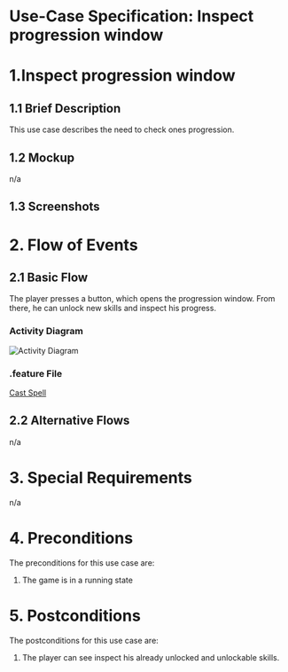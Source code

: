 # Use-Case Specification: Inspect progression window

# 1.Inspect progression window

## 1.1 Brief Description
This use case describes the need to check ones progression.

## 1.2 Mockup
 n/a

## 1.3 Screenshots



# 2. Flow of Events

## 2.1 Basic Flow

The player presses a button, which opens the progression window.
From there, he can unlock new skills and inspect his progress.

### Activity Diagram
![Activity Diagram](../res/activity_diagrams/inspect_progression_window.svg)

### .feature File
[Cast Spell](../features/.feature)

## 2.2 Alternative Flows
n/a

# 3. Special Requirements
n/a

# 4. Preconditions
The preconditions for this use case are:
1. The game is in a running state

# 5. Postconditions
The postconditions for this use case are:
1. The player can see inspect his already unlocked and unlockable skills.
